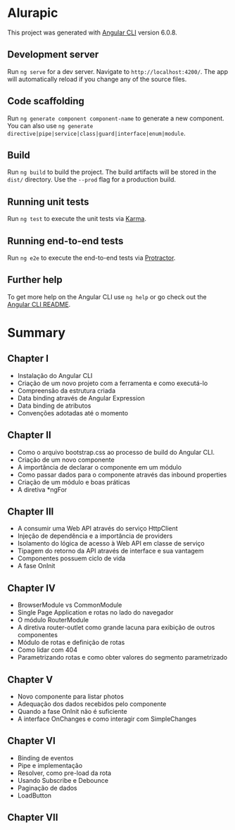 # Alurapic

This project was generated with [Angular CLI](https://github.com/angular/angular-cli) version 6.0.8.

## Development server

Run `ng serve` for a dev server. Navigate to `http://localhost:4200/`. The app will automatically reload if you change any of the source files.

## Code scaffolding

Run `ng generate component component-name` to generate a new component. You can also use `ng generate directive|pipe|service|class|guard|interface|enum|module`.

## Build

Run `ng build` to build the project. The build artifacts will be stored in the `dist/` directory. Use the `--prod` flag for a production build.

## Running unit tests

Run `ng test` to execute the unit tests via [Karma](https://karma-runner.github.io).

## Running end-to-end tests

Run `ng e2e` to execute the end-to-end tests via [Protractor](http://www.protractortest.org/).

## Further help

To get more help on the Angular CLI use `ng help` or go check out the [Angular CLI README](https://github.com/angular/angular-cli/blob/master/README.md).

# Summary

## Chapter I
- Instalação do Angular CLI
- Criação de um novo projeto com a ferramenta e como executá-lo
- Compreensão da estrutura criada
- Data binding através de Angular Expression
- Data binding de atributos
- Convenções adotadas até o momento

## Chapter II
- Como o arquivo bootstrap.css ao processo de build do Angular CLI.
- Criação de um novo componente
- A importância de declarar o componente em um módulo
- Como passar dados para o componente através das inbound properties
- Criação de um módulo e boas práticas
- A diretiva *ngFor

## Chapter III
- A consumir uma Web API através do serviço HttpClient
- Injeção de dependência e a importância de providers
- Isolamento do lógica de acesso à Web API em classe de serviço
- Tipagem do retorno da API através de interface e sua vantagem
- Componentes possuem ciclo de vida
- A fase OnInit

## Chapter IV
- BrowserModule vs CommonModule
- Single Page Application e rotas no lado do navegador
- O módulo RouterModule
- A diretiva router-outlet como grande lacuna para exibição de outros componentes
- Módulo de rotas e definição de rotas
- Como lidar com 404
- Parametrizando rotas e como obter valores do segmento parametrizado

## Chapter V
- Novo componente para listar photos
- Adequação dos dados recebidos pelo componente
- Quando a fase OnInit não é suficiente
- A interface OnChanges e como interagir com SimpleChanges

## Chapter VI
- Binding de eventos
- Pipe e implementação
- Resolver, como pre-load da rota
- Usando Subscribe e Debounce
- Paginação de dados
- LoadButton

## Chapter VII